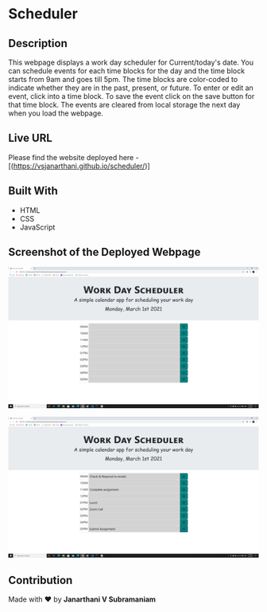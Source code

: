 # Scheduler

## Description
This webpage displays a work day scheduler for Current/today's date. You can schedule events for each time blocks for the day and the time block starts from 9am and goes till 5pm.
The time blocks are color-coded to indicate whether they are in the past, present, or future. To enter or edit an event, click into a time block. To save the event click on the save button for that time block. The events are cleared from local storage the next day when you load the webpage.

## Live URL
Please find the website deployed here - [(https://vsjanarthani.github.io/scheduler/)]

## Built With
* HTML
* CSS
* JavaScript

## Screenshot of the Deployed Webpage
![webpage](./assets/images/screenshot1.png)

![webpage](./assets/images/screenshot2.png)

## Contribution
Made with :heart: by **Janarthani V Subramaniam**